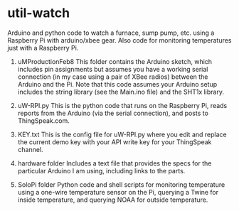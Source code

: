 util-watch
==========

Arduino and python code to watch a furnace, sump pump, etc. using
a Raspberry Pi with arduino/xbee gear.  Also code for monitoring 
temperatures just with a Raspberry Pi.

1.  uMProductionFeb8
This folder contains the Arduino sketch, which includes pin
assignments but assumes you have a working serial connection
(in my case using a pair of XBee radios) between the Arduino
and the Pi.  Note that this code assumes your Arduino setup
includes the string library (see the Main.ino file) and the
SHT1x library.

2. uW-RPI.py
This is the python code that runs on the Raspberry Pi, reads
reports from the Arduino (via the serial connection), and
posts to ThingSpeak.com.

3. KEY.txt
This is the config file for uW-RPI.py where you edit and
replace the current demo key with your API write key for your
ThingSpeak channel.

4. hardware folder
Includes a text file that provides the specs for the particular
Arduino I am using, including links to the parts.

5. SoloPi folder
Python code and shell scripts for monitoring temperature using a
one-wire temperature sensor on the Pi, querying a Twine for
inside temperature, and querying NOAA for outside temperature.
